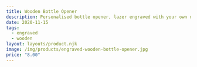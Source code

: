 ```yaml
---
title: Wooden Bottle Opener
description: Personalised bottle opener, lazer engraved with your own message or name
date: 2020-11-15
tags:
  - engraved
  - wooden
layout: layouts/product.njk
image: /img/products/engraved-wooden-bottle-opener.jpg
price: "8.00"
---
```

